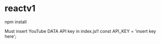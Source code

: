 # reactv1

npm install

Must insert YouTube DATA API key in index.js!!
const API_KEY = 'insert key here';